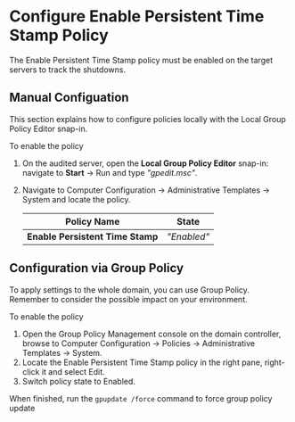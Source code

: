 # Configure Enable Persistent Time Stamp Policy

The Enable Persistent Time Stamp policy must be enabled on the target servers to track the
shutdowns.

## Manual Configuation

This section explains how to configure policies locally with the Local Group Policy Editor snap-in.

To enable the policy

1. On the audited server, open the **Local Group Policy Editor** snap-in: navigate to **Start** →
   Run and type _"gpedit.msc"_.
2. Navigate to Computer Configuration → Administrative Templates → System and locate the policy.

   | Policy Name                      | State       |
   | -------------------------------- | ----------- |
   | **Enable Persistent Time Stamp** | _"Enabled"_ |

## Configuration via Group Policy

To apply settings to the whole domain, you can use Group Policy. Remember to consider the possible
impact on your environment.

To enable the policy

1. Open the Group Policy Management console on the domain controller, browse to Computer
   Configuration → Policies → Administrative Templates → System.
2. Locate the Enable Persistent Time Stamp policy in the right pane, right-click it and select Edit.
3. Switch policy state to Enabled.

When finished, run the `gpupdate /force` command to force group policy update
